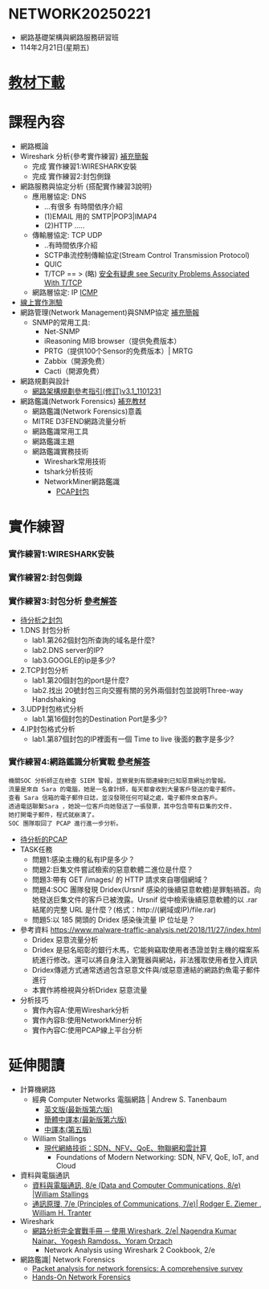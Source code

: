 # NETWORK20250221
- 網路基礎架構與網路服務研習班
- 114年2月21日(星期五)
# [教材下載](網路基礎架構與網路服務研習班_20250221.pdf)
# 課程內容
- 網路概論
- Wireshark 分析{參考實作練習} [補充簡報](wireshark網路封包分析.pdf)
  - 完成 實作練習1:WIRESHARK安裝
  - 完成 實作練習2:封包側錄
- 網路服務與協定分析 {搭配實作練習3說明}
  - 應用層協定: DNS
    - ...有很多 有時間依序介紹
    - (1)EMAIL 用的 SMTP|POP3|IMAP4
    - (2)HTTP .....
  - 傳輸層協定: TCP UDP
    - ..有時間依序介紹
    - SCTP串流控制傳輸協定(Stream Control Transmission Protocol)
    - QUIC
    - T/TCP == > (略) [安全有疑慮 see Security Problems Associated With T/TCP](https://web.archive.org/web/20010305122504/http://www.mid-way.org/doc/ttcp-sec.txt)
  - 網路層協定: IP  [ICMP](ICMP.pdf)
- [線上實作測驗](https://github.com/8wingflying/NETWORK20250221/tree/main/labS/%E7%B7%9A%E4%B8%8A%E5%AF%A6%E4%BD%9C%E8%80%83%E9%A1%8C)
- 網路管理(Network Management)與SNMP協定 [補充簡報](SNMP.pptx)
  - SNMP的常用工具:
    - Net-SNMP
    - iReasoning MIB browser（提供免费版本）
    - PRTG（提供100个Sensor的免费版本）| MRTG
    - Zabbix（開源免费）
    - Cacti（開源免费） 
- 網路規劃與設計
  - [網路架構規劃參考指引(修訂)v3.1_1101231](網路架構規劃參考指引(修訂)v3.1_1101231.pdf) 
- 網路鑑識(Network Forensics) [補充教材](網路鑑識_20250221.pdf)
  - 網路鑑識(Network Forensics)意義
  - MITRE D3FEND網路流量分析
  - 網路鑑識常用工具
  - 網路鑑識主題
  - 網路鑑識實務技術
    - Wireshark常用技術
    - tshark分析技術
    - NetworkMiner網路鑑識
      - [PCAP封包](https://github.com/8wingflying/NETWORK20250221/tree/main/練習封包/http_witp_jpegs.cap) 


# 實作練習
### 實作練習1:WIRESHARK安裝
### 實作練習2:封包側錄
### 實作練習3:封包分析 [參考解答](協定分析實戰.pdf)
- [待分析之封包](https://github.com/8wingflying/NETWORK20250221/blob/main/labS/Cennection2Google.pcapng)
- 1.DNS 封包分析
  - lab1.第262個封包所查詢的域名是什麼?
  - lab2.DNS server的IP?
  - lab3.GOOGLE的ip是多少?  
- 2.TCP封包分析
  - lab1.第20個封包的port是什麼?
  - lab2.找出 20號封包三向交握有關的另外兩個封包並說明Three-way Handshaking
- 3.UDP封包格式分析
  - lab1.第16個封包的Destination Port是多少?  
- 4.IP封包格式分析
  - lab1.第87個封包的IP裡面有一個 Time to live 後面的數字是多少?

### 實作練習4:網路鑑識分析實戰 [參考解答](網路鑑識分析_解答.pdf)
```
機關SOC 分析師正在檢查 SIEM 警報，並察覺到有關連線到已知惡意網址的警報。
流量是來自 Sara 的電腦，她是一名會計師，每天都會收到大量客戶發送的電子郵件。
查看 Sara 信箱的電子郵件日誌，並沒發現任何可疑之處，電子郵件來自客戶。
透過電話聯繫Sara ，她說一位客戶向她發送了一張發票，其中包含帶有巨集的文件，
她打開電子郵件，程式就崩潰了。
SOC 團隊取回了 PCAP 進行進一步分析。
```
- [待分析的PCAP](https://github.com/8wingflying/NETWORK20250221/tree/main/練習封包/traffic-with-dridex-infection.pcap)
- TASK任務
  -	問題1:感染主機的私有IP是多少？
  -	問題2:巨集文件嘗試檢索的惡意軟體二進位是什麼？
  -	問題3:帶有 GET /images/ 的 HTTP 請求來自哪個網域？
  -	問題4:SOC 團隊發現 Dridex(Ursnif 感染的後續惡意軟體)是罪魁禍首。向她發送巨集文件的客戶已被洩露。Ursnif 從中檢索後續惡意軟體的以 .rar 結尾的完整 URL 是什麼？(格式：http://(網域或IP)/file.rar)
  -	問題5:以 185 開頭的 Dridex 感染後流量 IP 位址是？
- 參考資料 https://www.malware-traffic-analysis.net/2018/11/27/index.html
  - Dridex 惡意流量分析
  - Dridex 是惡名昭彰的銀行木馬，它能夠竊取使用者憑證並對主機的檔案系統進行修改。還可以將自身注入瀏覽器與網站，非法獲取使用者登入資訊
  - Dridex傳遞方式通常透過包含惡意文件與/或惡意連結的網路釣魚電子郵件進行
  - 本實作將檢視與分析Dridex 惡意流量 
- 分析技巧
  - 實作內容A:使用Wireshark分析
  - 實作內容B:使用NetworkMiner分析
  - 實作內容C:使用PCAP線上平台分析

# 延伸閱讀
- 計算機網路
  - 經典 Computer Networks 電腦網路 | Andrew S. Tanenbaum
    - [英文版(最新版第六版)](https://www.tenlong.com.tw/products/9781292374062?list_name=srh)
    - [簡體中譯本(最新版第六版)](https://www.tenlong.com.tw/products/9787302604716?list_name=srh)
    - [中譯本(第五版)](https://www.tenlong.com.tw/products/9789862800973?list_name=srh)  
  - William Stallings
    - [現代網絡技術：SDN、NFV、QoE、物聯網和雲計算](https://www.tenlong.com.tw/products/9787111586647?list_name=srh)
      - Foundations of Modern Networking: SDN, NFV, QoE, IoT, and Cloud
- 資料與電腦通訊
  - [資料與電腦通訊, 8/e (Data and Computer Communications, 8/e) |William Stallings](https://www.tenlong.com.tw/products/9789861815510?list_name=srh) 
  - [通訊原理, 7/e (Principles of Communications, 7/e)| Rodger E. Ziemer , William H. Tranter](https://www.tenlong.com.tw/products/9789869190329?list_name=srh)
- Wireshark
  - [網路分析完全實戰手冊 ─ 使用 Wireshark, 2/e| Nagendra Kumar Nainar、Yogesh Ramdoss、Yoram Orzach](https://www.tenlong.com.tw/products/9789864343973?list_name=srh)
    - Network Analysis using Wireshark 2 Cookbook, 2/e
- 網路鑑識| Network Forensics
  - [Packet analysis for network forensics: A comprehensive survey](https://www.sciencedirect.com/science/article/pii/S1742287619302002)
  - [Hands-On Network Forensics](https://learning.oreilly.com/library/view/hands-on-network-forensics/9781789344523/)
